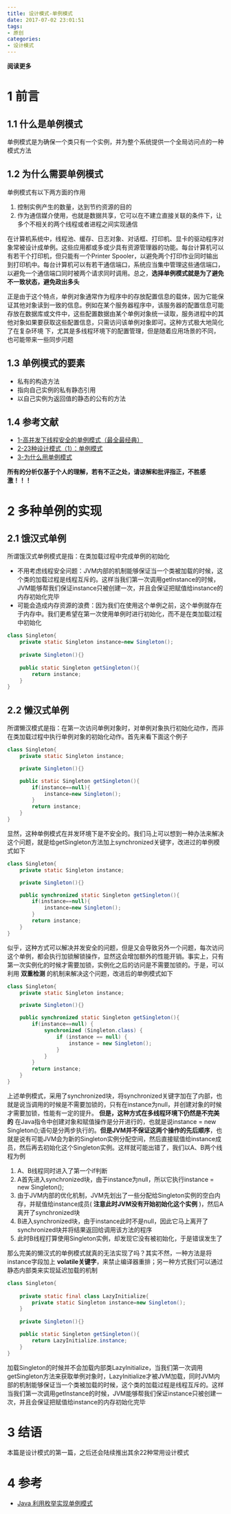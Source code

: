 ```yaml
---
title: 设计模式-单例模式
date: 2017-07-02 23:01:51
tags: 
- 原创
categories: 
- 设计模式
---
```


__阅读更多__

<!--more-->

# 1 前言

## 1.1 什么是单例模式

单例模式是为确保一个类只有一个实例，并为整个系统提供一个全局访问点的一种模式方法

## 1.2 为什么需要单例模式

单例模式有以下两方面的作用

1. 控制实例产生的数量，达到节约资源的目的
2. 作为通信媒介使用，也就是数据共享，它可以在不建立直接关联的条件下，让多个不相关的两个线程或者进程之间实现通信

在计算机系统中，线程池、缓存、日志对象、对话框、打印机、显卡的驱动程序对象常被设计成单例。这些应用都或多或少具有资源管理器的功能。每台计算机可以有若干个打印机，但只能有一个Printer Spooler，以避免两个打印作业同时输出到打印机中。每台计算机可以有若干通信端口，系统应当集中管理这些通信端口，以避免一个通信端口同时被两个请求同时调用。总之，__选择单例模式就是为了避免不一致状态，避免政出多头__

正是由于这个特点，单例对象通常作为程序中的存放配置信息的载体，因为它能保证其他对象读到一致的信息。例如在某个服务器程序中，该服务器的配置信息可能存放在数据库或文件中，这些配置数据由某个单例对象统一读取，服务进程中的其他对象如果要获取这些配置信息，只需访问该单例对象即可。这种方式极大地简化了在复杂环境 下，尤其是多线程环境下的配置管理，但是随着应用场景的不同，也可能带来一些同步问题
    
## 1.3 单例模式的要素

* 私有的构造方法
* 指向自己实例的私有静态引用
* 以自己实例为返回值的静态的公有的方法

## 1.4 参考文献

* [1-高并发下线程安全的单例模式（最全最经典）](http://blog.csdn.net/cselmu9/article/details/51366946)
* [2-23种设计模式（1）：单例模式](http://blog.csdn.net/zhengzhb/article/details/7331369)
* [3-为什么用单例模式](http://blog.csdn.net/yn49782026/article/details/7732651)

__所有的分析仅基于个人的理解，若有不正之处，请谅解和批评指正，不胜感激！！！__

# 2 多种单例的实现

## 2.1 饿汉式单例

所谓饿汉式单例模式是指：在类加载过程中完成单例的初始化

* 不用考虑线程安全问题：JVM内部的机制能够保证当一个类被加载的时候，这个类的加载过程是线程互斥的。这样当我们第一次调用getInstance的时候，JVM能够帮我们保证instance只被创建一次，并且会保证把赋值给instance的内存初始化完毕
* 可能会造成内存资源的浪费：因为我们在使用这个单例之前，这个单例就存在于内存中。我们更希望在第一次使用单例时进行初始化，而不是在类加载过程中初始化
```Java
class Singleton{
    private static Singleton instance=new Singleton();
    
    private Singleton(){}
    
    public static Singleton getSingleton(){
        return instance;
    }
}
```

## 2.2 懒汉式单例

所谓懒汉模式是指：在第一次访问单例对象时，对单例对象执行初始化动作，而非在类加载过程中执行单例对象的初始化动作。首先来看下面这个例子
```Java
class Singleton{
    private static Singleton instance;

    private Singleton(){}

    public static Singleton getSingleton(){
        if(instance==null){
            instance=new Singleton();
        }
        return instance;
    }
}
```
显然，这种单例模式在并发环境下是不安全的。我们马上可以想到一种办法来解决这个问题，就是给getSingleton方法加上synchronized关键字，改进过的单例模式如下
```Java
class Singleton{
    private static Singleton instance;

    private Singleton(){}

    public synchronized static Singleton getSingleton(){
        if(instance==null){
            instance=new Singleton();
        }
        return instance;
    }
}
```
似乎，这种方式可以解决并发安全的问题，但是又会导致另外一个问题，每次访问这个单例，都会执行加锁解锁操作，显然这会增加额外的性能开销。事实上，只有第一次实例化的时候才需要加锁，实例化之后的访问是不需要加锁的。于是，可以利用 __双重检测__ 的机制来解决这个问题，改进后的单例模式如下
```Java
class Singleton{
    private static Singleton instance;

    private Singleton(){}

    public synchronized static Singleton getSingleton(){
        if(instance==null) {
            synchronized (Singleton.class) {
                if (instance == null) {
                    instance = new Singleton();
                }
            }
        }
        return instance;
    }
}
```
上述单例模式，采用了synchronized块，将synchronized关键字加在了内部，也就是说当调用的时候是不需要加锁的，只有在instance为null，并创建对象的时候才需要加锁，性能有一定的提升。 __但是，这种方式在多线程环境下仍然是不完美的__
在Java指令中创建对象和赋值操作是分开进行的，也就是说instance = new Singleton();语句是分两步执行的。__但是JVM并不保证这两个操作的先后顺序__，也就是说有可能JVM会为新的Singleton实例分配空间，然后直接赋值给instance成员，然后再去初始化这个Singleton实例。这样就可能出错了，我们以A、B两个线程为例

1. A、B线程同时进入了第一个if判断
2. A首先进入synchronized块，由于instance为null，所以它执行instance = new Singleton();
3. 由于JVM内部的优化机制，JVM先划出了一些分配给Singleton实例的空白内存，并赋值给instance成员( __注意此时JVM没有开始初始化这个实例__ )，然后A离开了synchronized块
4. B进入synchronized块，由于instance此时不是null，因此它马上离开了synchronized块并将结果返回给调用该方法的程序
5. 此时B线程打算使用Singleton实例，却发现它没有被初始化，于是错误发生了

那么完美的懒汉式的单例模式就真的无法实现了吗？其实不然，一种方法是将instance字段加上 __volatile关键字__，来禁止编译器重排；另一种方式我们可以通过静态内部类来实现延迟加载的机制
```Java
class Singleton{
    
    private static final class LazyInitialize{
        private static Singleton instance=new Singleton();
    }
    
    private Singleton(){}

    public static Singleton getSingleton(){
        return LazyInitialize.instance;
    }
}
```
加载Singleton的时候并不会加载内部类LazyInitialize，当我们第一次调用getSingleton方法来获取单例对象时，LazyInitialize才被JVM加载，同时JVM内部的机制能够保证当一个类被加载的时候，这个类的加载过程是线程互斥的。这样当我们第一次调用getInstance的时候，JVM能够帮我们保证instance只被创建一次，并且会保证把赋值给instance的内存初始化完毕

# 3 结语

本篇是设计模式的第一篇，之后还会陆续推出其余22种常用设计模式

# 4 参考

* [Java 利用枚举实现单例模式](http://blog.csdn.net/yy254117440/article/details/52305175)
